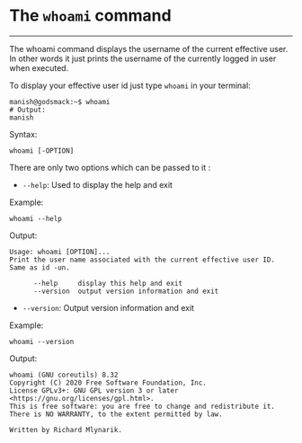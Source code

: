 # The  `whoami` command
---
The whoami command displays the username of the current effective user. In other words it just prints the username of the currently logged in user when executed.

To display your effective user id just type `whoami` in your terminal:

```
manish@godsmack:~$ whoami 
# Output:
manish
```

Syntax:

```
whoami [-OPTION]
```

There are only two options which can be passed to it :

* `--help`: Used to display the help and exit

Example:

```
whoami --help
```

Output:

```
Usage: whoami [OPTION]...
Print the user name associated with the current effective user ID.
Same as id -un.

      --help     display this help and exit
      --version  output version information and exit
```

* `--version`: Output version information and exit

Example:

```
whoami --version
```

Output:

```
whoami (GNU coreutils) 8.32
Copyright (C) 2020 Free Software Foundation, Inc.
License GPLv3+: GNU GPL version 3 or later <https://gnu.org/licenses/gpl.html>.
This is free software: you are free to change and redistribute it.
There is NO WARRANTY, to the extent permitted by law.

Written by Richard Mlynarik.
```